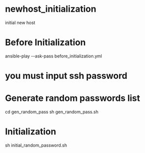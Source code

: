 # newhost_initialization
initial new host 

Before Initialization
==================
ansible-play --ask-pass before_initialization.yml
# you must input ssh password

Generate random passwords list
=================
cd gen_random_pass
sh gen_random_pass.sh

Initialization
==================
sh initial_random_password.sh
